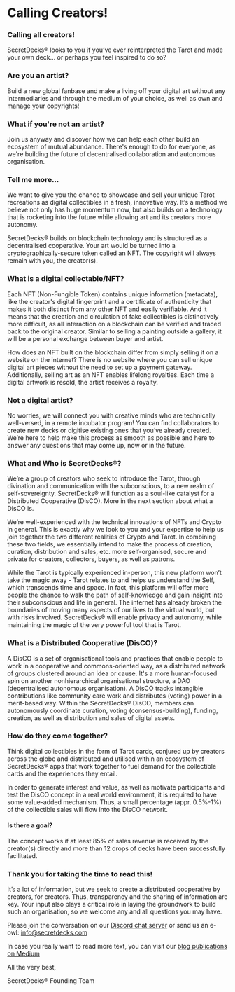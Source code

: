 # Calling Creators!

### Calling all creators!

SecretDecks® looks to you if you’ve ever reinterpreted the Tarot and made your own deck... or perhaps you feel inspired to do so?

### Are you an artist?

Build a new global fanbase and make a living off your digital art without any intermediaries and through the medium of your choice, as well as own and manage your copyrights!

### What if you're not an artist?

Join us anyway and discover how we can help each other build an ecosystem of mutual abundance. There's enough to do for everyone, as we're building the future of decentralised collaboration and autonomous organisation.

### Tell me more...

We want to give you the chance to showcase and sell your unique Tarot recreations as digital collectibles in a fresh, innovative way. It’s a method we believe not only has huge momentum now, but also builds on a technology that is rocketing into the future while allowing art and its creators more autonomy.

SecretDecks® builds on blockchain technology and is structured as a decentralised cooperative. Your art would be turned into a cryptographically-secure token called an NFT. The copyright will always remain with you, the creator(s).

### What is a digital collectable/NFT?

Each NFT (Non-Fungible Token) contains unique information (metadata), like the creator's digital fingerprint and a certificate of authenticity that makes it both distinct from any other NFT and easily verifiable. And it means that the creation and circulation of fake collectibles is distinctively more difficult, as all interaction on a blockchain can be verified and traced back to the original creator. Similar to selling a painting outside a gallery, it will be a personal exchange between buyer and artist.

How does an NFT built on the blockchain differ from simply selling it on a website on the internet? There is no website where you can sell unique digital art pieces without the need to set up a payment gateway. Additionally, selling art as an NFT enables lifelong royalties. Each time a digital artwork is resold, the artist receives a royalty.

### Not a digital artist?

No worries, we will connect you with creative minds who are technically well-versed, in a remote incubator program! You can find collaborators to create new decks or digitise existing ones that you’ve already created. We’re here to help make this process as smooth as possible and here to answer any questions that may come up, now or in the future.

### What and Who is SecretDecks®?

We’re a group of creators who seek to introduce the Tarot, through divination and communication with the subconscious, to a new realm of self-sovereignty. SecretDecks® will function as a soul-like catalyst for a Distributed Cooperative (DisCO). More in the next section about what a DisCO is.

We’re well-experienced with the technical innovations of NFTs and Crypto in general. This is exactly why we look to you and your expertise to help us join together the two different realities of Crypto and Tarot. In combining these two fields, we essentially intend to make the process of creation, curation, distribution and sales, etc. more self-organised, secure and private for creators, collectors, buyers, as well as patrons.

While the Tarot is typically experienced in-person, this new platform won’t take the magic away - Tarot relates to and helps us understand the Self, which transcends time and space. In fact, this platform will offer more people the chance to walk the path of self-knowledge and gain insight into their subconscious and life in general. The internet has already broken the boundaries of moving many aspects of our lives to the virtual world, but with risks involved. SecretDecks® will enable privacy and autonomy, while maintaining the magic of the very powerful tool that is Tarot.

### What is a Distributed Cooperative (DisCO)?

A DisCO is a set of organisational tools and practices that enable people to work in a cooperative and commons-oriented way, as a distributed network of groups clustered around an idea or cause. It's a more human-focused spin on another nonhierarchical organisational structure, a DAO (decentralised autonomous organisation). A DisCO tracks intangible contributions like community care work and distributes (voting) power in a merit-based way. Within the SecretDecks® DisCO, members can autonomously coordinate curation, voting (consensus-building), funding, creation, as well as distribution and sales of digital assets.

### How do they come together?

Think digital collectibles in the form of Tarot cards, conjured up by creators across the globe and distributed and utilised within an ecosystem of SecretDecks® apps that work together to fuel demand for the collectible cards and the experiences they entail.

In order to generate interest and value, as well as motivate participants and test the DisCO concept in a real world environment, it is required to have some value-added mechanism. Thus, a small percentage (appr. 0.5%-1%) of the collectible sales will flow into the DisCO network.

#### Is there a goal?

The concept works if at least 85% of sales revenue is received by the creator(s) directly and more than 12 drops of decks have been successfully facilitated.

### Thank you for taking the time to read this!

It’s a lot of information, but we seek to create a distributed cooperative by creators, for creators. Thus, transparency and the sharing of information are key. Your input also plays a critical role in laying the groundwork to build such an organisation, so we welcome any and all questions you may have.

Please join the conversation on our [Discord chat server](https://discord.gg/Ww85r7yJMk) or send us an e-owl: info@secretdecks.com

In case you really want to read more text, you can visit our [blog publications on Medium](https://medium.com/@secretdecks)

All the very best,

SecretDecks® Founding Team
